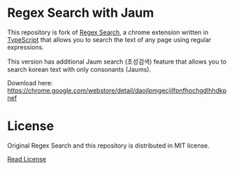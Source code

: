 Regex Search with Jaum
======================

This repository is fork of [Regex Search](https://github.com/gsingh93/regex-search), a chrome extension written in [TypeScript](http://www.typescriptlang.org/) that allows you to search the text of any page using regular expressions.

This version has additional Jaum search (초성검색) feature that allows you to search korean text with only consonants (Jaums).

Download here: <https://chrome.google.com/webstore/detail/daojlpmgecijlfpnfhochgdlhhdkpnef>

License
=======

Original Regex Search and this repository is distributed in MIT license.

[Read License](https://github.com/blukat29/regex-search/blob/master/LICENSE.txt)
